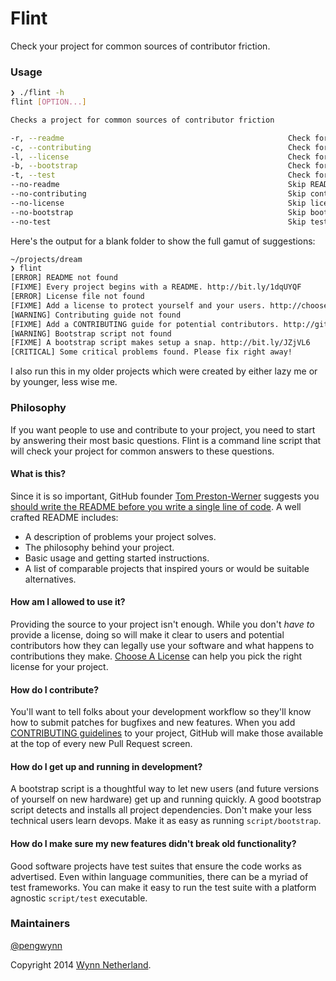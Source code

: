 # Flint

Check your project for common sources of contributor friction.

### Usage


```sh
❯ ./flint -h
flint [OPTION...]

Checks a project for common sources of contributor friction

-r, --readme                                                  Check for existence of README
-c, --contributing                                            Check for contributing guidelines
-l, --license                                                 Check for a project license
-b, --bootstrap                                               Check for a bootstrap script
-t, --test                                                    Check for a test script
--no-readme                                                   Skip README check
--no-contributing                                             Skip contributing guide check
--no-license                                                  Skip license check
--no-bootstrap                                                Skip bootstrap script check
--no-test                                                     Skip test script check
```

Here's the output for a blank folder to show the full gamut of suggestions:

```sh
~/projects/dream
❯ flint
[ERROR] README not found
[FIXME] Every project begins with a README. http://bit.ly/1dqUYQF
[ERROR] License file not found
[FIXME] Add a license to protect yourself and your users. http://choosealicense.com/
[WARNING] Contributing guide not found
[FIXME] Add a CONTRIBUTING guide for potential contributors. http://git.io/z-TiGg
[WARNING] Bootstrap script not found
[FIXME] A bootstrap script makes setup a snap. http://bit.ly/JZjVL6
[CRITICAL] Some critical problems found. Please fix right away!
```
I also run this in my older projects which were created by either lazy
me or by younger, less wise me.

### Philosophy

If you want people to use and contribute to your project, you need to start by
answering their most basic questions. Flint is a command line script that will
check your project for common answers to these questions.

#### What is this?

Since it is so important, GitHub founder [Tom Preston-Werner][mojombo]
suggests you [should write the README before you write a single line of
code][RDD]. A well crafted README includes:

- A description of problems your project solves.
- The philosophy behind your project.
- Basic usage and getting started instructions.
- A list of comparable projects that inspired yours or would be suitable
  alternatives.

#### How am I allowed to use it?

Providing the source to your project isn't enough. While you don't _have to_
provide a license, doing so will make it clear to users and potential
contributors how they can legally use your software and what happens to
contributions they make. [Choose A License][choose] can help you pick the right
license for your project.

#### How do I contribute?

You'll want to tell folks about your development workflow so they'll know how
to submit patches for bugfixes and new features. When you add [CONTRIBUTING
guidelines][contributing] to your project, GitHub will make those available at
the top of every new Pull Request screen.

#### How do I get up and running in development?

A bootstrap script is a thoughtful way to let new users (and future versions of
yourself on new hardware) get up and running quickly. A good bootstrap script
detects and installs all project dependencies. Don't make your less technical
users learn devops. Make it as easy as running `script/bootstrap`.

#### How do I make sure my new features didn't break old functionality?

Good software projects have test suites that ensure the code works as
advertised. Even within language communities, there can be a myriad of test
frameworks. You can make it easy to run the test suite with a platform agnostic
`script/test` executable.

### Maintainers

[@pengwynn][pengwynn]

Copyright 2014 [Wynn Netherland][pengwynn].

[pengwynn]: https://github.com/pengwynn
[mojombo]: https://github.com/mojombo
[contributing]: https://github.com/blog/1184-contributing-guidelines
[octokit contrib]: https://github.com/octokit/octokit.rb/blob/master/CONTRIBUTING.md
[choose]: http://choosealicense.com/
[RDD]: http://tom.preston-werner.com/2010/08/23/readme-driven-development.html
